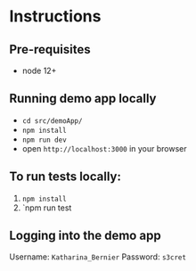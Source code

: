 # Instructions
## Pre-requisites
* node 12+

## Running demo app locally
* `cd src/demoApp/`
* `npm install`
* `npm run dev`
* open `http://localhost:3000` in your browser

## To run tests locally:
1. `npm install`
2. `npm run test

## Logging into the demo app
Username: `Katharina_Bernier`
Password: `s3cret`

